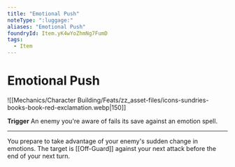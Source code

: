 ```yaml
---
title: "Emotional Push"
noteType: ":luggage:"
aliases: "Emotional Push"
foundryId: Item.yK4wYoZhmNg7FumD
tags:
  - Item
---
```


# Emotional Push
![[Mechanics/Character Building/Feats/zz_asset-files/icons-sundries-books-book-red-exclamation.webp|150]]

**Trigger** An enemy you're aware of fails its save against an emotion spell.

* * *

You prepare to take advantage of your enemy's sudden change in emotions. The target is [[Off-Guard]] against your next attack before the end of your next turn.
